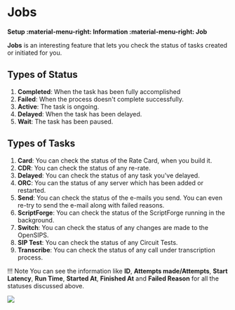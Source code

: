 # Jobs

**Setup :material-menu-right: Information :material-menu-right: Job**

**Jobs** is an interesting feature that lets you check the status of tasks created or initiated for you.

## Types of Status

1. **Completed**: When the task has been fully accomplished
2. **Failed**: When the process doesn't complete successfully.
3. **Active**: The task is ongoing.
4. **Delayed**: When the task has been delayed.
5. **Wait**: The task has been paused.

## Types of Tasks

1. **Card**: You can check the status of the Rate Card, when you build it.
2. **CDR**: You can check the status of any re-rate.
3. **Delayed**: You can check the status of any task you've delayed.
4. **ORC**: You can the status of any server which has been added or restarted.
5. **Send**: You can check the status of the e-mails you send. You can even re-try to send the e-mail along with failed reasons.
6. **ScriptForge**: You can check the status of the ScriptForge running in the background.
7. **Switch**: You can check the status of any changes are made to the OpenSIPS.
8. **SIP Test**: You can check the status of any Circuit Tests.
9. **Transcribe**: You can check the status of any call under transcription process.

!!! Note
    You can see the information like **ID**, **Attempts made/Attempts**, **Start Latency**, **Run Time**, **Started At**, **Finished At** and **Failed Reason** for all the statuses discussed above.

<img src= "/setup/img/job1.png">
